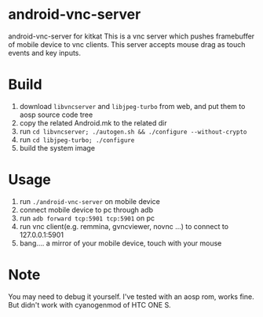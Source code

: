 android-vnc-server
==================
android-vnc-server for kitkat
This is a vnc server which pushes framebuffer of mobile device to vnc clients.
This server accepts mouse drag as touch events and key inputs.

Build
=====
1. download `libvncserver` and `libjpeg-turbo` from web, and put them to aosp source code tree
2. copy the related Android.mk to the related dir
3. run `cd libvncserver; ./autogen.sh && ./configure --without-crypto`
4. run `cd libjpeg-turbo; ./configure`
5. build the system image

Usage
=====
1. run `./android-vnc-server` on mobile device
2. connect mobile device to pc through adb
3. run `adb forward tcp:5901 tcp:5901` on pc
4. run vnc client(e.g. remmina, gvncviewer, novnc ...) to connect to 127.0.0.1:5901
5. bang.... a mirror of your mobile device, touch with your mouse

Note
====
You may need to debug it yourself.
I've tested with an aosp rom, works fine.
But didn't work with cyanogenmod of HTC ONE S.
